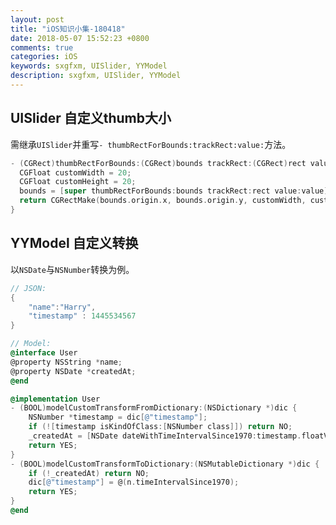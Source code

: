 ```yaml
---
layout: post
title: "iOS知识小集-180418"
date: 2018-05-07 15:52:23 +0800
comments: true
categories: iOS
keywords: sxgfxm, UISlider, YYModel
description: sxgfxm, UISlider, YYModel
---
```


## UISlider 自定义thumb大小
需继承`UISlider`并重写`- thumbRectForBounds:trackRect:value:`方法。

```objective-c
- (CGRect)thumbRectForBounds:(CGRect)bounds trackRect:(CGRect)rect value:(float)value{
  CGFloat customWidth = 20;
  CGFloat customHeight = 20;
  bounds = [super thumbRectForBounds:bounds trackRect:rect value:value];
  return CGRectMake(bounds.origin.x, bounds.origin.y, customWidth, customHeight);
}
```

<!-- more -->

## YYModel 自定义转换
以`NSDate`与`NSNumber`转换为例。
```objective-c
// JSON:
{
	"name":"Harry",
	"timestamp" : 1445534567
}

// Model:
@interface User
@property NSString *name;
@property NSDate *createdAt;
@end

@implementation User
- (BOOL)modelCustomTransformFromDictionary:(NSDictionary *)dic {
    NSNumber *timestamp = dic[@"timestamp"];
    if (![timestamp isKindOfClass:[NSNumber class]]) return NO;
    _createdAt = [NSDate dateWithTimeIntervalSince1970:timestamp.floatValue];
    return YES;
}
- (BOOL)modelCustomTransformToDictionary:(NSMutableDictionary *)dic {
    if (!_createdAt) return NO;
    dic[@"timestamp"] = @(n.timeIntervalSince1970);
    return YES;
}
@end
```

